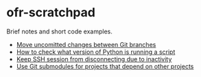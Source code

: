 # ofr-scratchpad

Brief notes and short code examples.

* [Move uncomitted changes between Git branches](git-stash.md)
* [How to check what version of Python is running a script](python-version.md)
* [Keep SSH session from disconnecting due to inactivity](ssh-keep-alive.md)
* [Use Git submodules for projects that depend on other projects](git-submodules.md)
